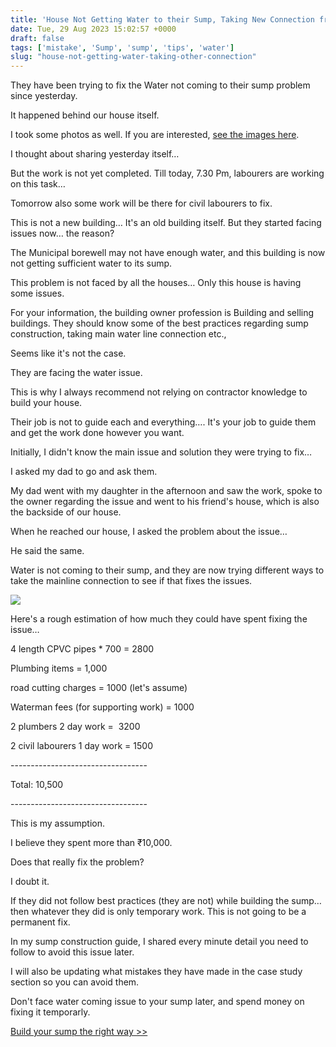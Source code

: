```yaml
---
title: 'House Not Getting Water to their Sump, Taking New Connection from Different Path'
date: Tue, 29 Aug 2023 15:02:57 +0000
draft: false
tags: ['mistake', 'Sump', 'sump', 'tips', 'water']
slug: "house-not-getting-water-taking-other-connection"
---
```


They have been trying to fix the Water not coming to their sump problem since yesterday.

It happened behind our house itself.

I took some photos as well. If you are interested, [see the images here](https://photos.app.goo.gl/TgzFvXDTLDKdAGGS7).

I thought about sharing yesterday itself…

But the work is not yet completed. Till today, 7.30 Pm, labourers are working on this task…

Tomorrow also some work will be there for civil labourers to fix.

This is not a new building… It's an old building itself. But they started facing issues now… the reason?

The Municipal borewell may not have enough water, and this building is now not getting sufficient water to its sump.

This problem is not faced by all the houses… Only this house is having some issues.

For your information, the building owner profession is Building and selling buildings. They should know some of the best practices regarding sump construction, taking main water line connection etc.,

Seems like it's not the case.

They are facing the water issue.

This is why I always recommend not relying on contractor knowledge to build your house.

Their job is not to guide each and everything…. It's your job to guide them and get the work done however you want.

Initially, I didn't know the main issue and solution they were trying to fix…

I asked my dad to go and ask them.

My dad went with my daughter in the afternoon and saw the work, spoke to the owner regarding the issue and went to his friend's house, which is also the backside of our house.

When he reached our house, I asked the problem about the issue…

He said the same.

Water is not coming to their sump, and they are now trying different ways to take the mainline connection to see if that fixes the issues.

![](/house-not-getting-water-taking-other-connection/images/new-water-connection-path.jpg/)

Here's a rough estimation of how much they could have spent fixing the issue…

4 length CPVC pipes \* 700 = 2800

Plumbing items = 1,000

road cutting charges = 1000 (let's assume)

Waterman fees (for supporting work) = 1000

2 plumbers 2 day work =  3200

2 civil labourers 1 day work = 1500

\----------------------------------

Total: 10,500

\----------------------------------

This is my assumption.

I believe they spent more than ₹10,000.

Does that really fix the problem?

I doubt it.

If they did not follow best practices (they are not) while building the sump… then whatever they did is only temporary work. This is not going to be a permanent fix.

In my sump construction guide, I shared every minute detail you need to follow to avoid this issue later.

I will also be updating what mistakes they have made in the case study section so you can avoid them.

Don't face water coming issue to your sump later, and spend money on fixing it temporarly.

[Build your sump the right way >>](https://houseconstructionguide.com/sump-construction-guide/)